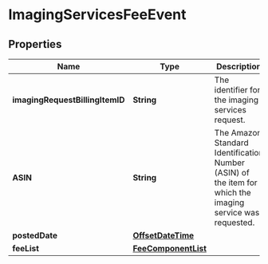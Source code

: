 # ImagingServicesFeeEvent

## Properties
Name | Type | Description | Notes
------------ | ------------- | ------------- | -------------
**imagingRequestBillingItemID** | **String** | The identifier for the imaging services request. |  [optional]
**ASIN** | **String** | The Amazon Standard Identification Number (ASIN) of the item for which the imaging service was requested. |  [optional]
**postedDate** | [**OffsetDateTime**](OffsetDateTime.md) |  |  [optional]
**feeList** | [**FeeComponentList**](FeeComponentList.md) |  |  [optional]
